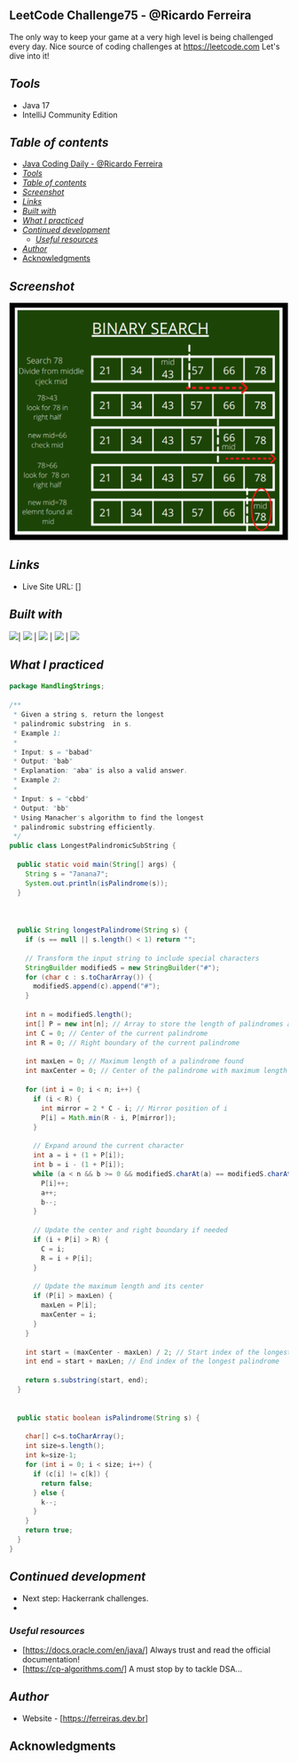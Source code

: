 ## LeetCode Challenge75 - @Ricardo Ferreira
The only way to keep your game at a very high level
is being challenged every day. Nice source of coding challenges at https://leetcode.com
Let's dive into it!
## _Tools_
- Java 17
- IntelliJ Community Edition

## _Table of contents_
- [Java Coding Daily - @Ricardo Ferreira](#java-coding-daily---ricardo-ferreira)
- [_Tools_](#tools)
- [_Table of contents_](#table-of-contents)
- [_Screenshot_](#screenshot)
- [_Links_](#links)
- [_Built with_](#built-with)
- [_What I practiced_](#what-i-practiced)
- [_Continued development_](#continued-development)
  - [_Useful resources_](#useful-resources)
- [_Author_](#author)
- [Acknowledgments](#acknowledgments)


## _Screenshot_
[![](./binarySearch.png)]()
## _Links_
- Live Site URL: [] 
## _Built with_

 ![](https://ferreiras.dev.br/assets/images/icons/java-icon.svg)| ![](https://ferreiras.dev.br/assets/images/icons/git-scm-icon.svg) | ![](https://ferreiras.dev.br/assets/images/icons/icons8-intellij-idea.svg) | ![](https://ferreiras.dev.br/assets/images/icons/linux-original.svg) | ![](https://ferreiras.dev.br/assets/images/icons/icons8-visual-studio-code.svg)

 ## _What I practiced_
```java
package HandlingStrings;

/**
 * Given a string s, return the longest
 * palindromic substring  in s.
 * Example 1:
 *
 * Input: s = "babad"
 * Output: "bab"
 * Explanation: "aba" is also a valid answer.
 * Example 2:
 *
 * Input: s = "cbbd"
 * Output: "bb"
 * Using Manacher's algorithm to find the longest
 * palindromic substring efficiently.
 */
public class LongestPalindromicSubString {

  public static void main(String[] args) {
    String s = "7anana7";
    System.out.println(isPalindrome(s));
  }



  public String longestPalindrome(String s) {
    if (s == null || s.length() < 1) return "";

    // Transform the input string to include special characters
    StringBuilder modifiedS = new StringBuilder("#");
    for (char c : s.toCharArray()) {
      modifiedS.append(c).append("#");
    }

    int n = modifiedS.length();
    int[] P = new int[n]; // Array to store the length of palindromes at each position
    int C = 0; // Center of the current palindrome
    int R = 0; // Right boundary of the current palindrome

    int maxLen = 0; // Maximum length of a palindrome found
    int maxCenter = 0; // Center of the palindrome with maximum length

    for (int i = 0; i < n; i++) {
      if (i < R) {
        int mirror = 2 * C - i; // Mirror position of i
        P[i] = Math.min(R - i, P[mirror]);
      }

      // Expand around the current character
      int a = i + (1 + P[i]);
      int b = i - (1 + P[i]);
      while (a < n && b >= 0 && modifiedS.charAt(a) == modifiedS.charAt(b)) {
        P[i]++;
        a++;
        b--;
      }

      // Update the center and right boundary if needed
      if (i + P[i] > R) {
        C = i;
        R = i + P[i];
      }

      // Update the maximum length and its center
      if (P[i] > maxLen) {
        maxLen = P[i];
        maxCenter = i;
      }
    }

    int start = (maxCenter - maxLen) / 2; // Start index of the longest palindrome
    int end = start + maxLen; // End index of the longest palindrome

    return s.substring(start, end);
  }


  public static boolean isPalindrome(String s) {

    char[] c=s.toCharArray();
    int size=s.length();
    int k=size-1;
    for (int i = 0; i < size; i++) {
      if (c[i] != c[k]) {
        return false;
      } else {
        k--;
      }
    }
    return true;
  }
}


``` 

## _Continued development_
- Next step: Hackerrank challenges.
- 
### _Useful resources_
- [https://docs.oracle.com/en/java/] Always trust and read the official documentation!
- [https://cp-algorithms.com/]  A must stop by to tackle DSA...
## _Author_
- Website - [https://ferreiras.dev.br]  
## Acknowledgments
